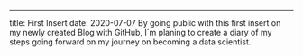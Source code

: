 ---
title: First Insert
date: 2020-07-07
By going public with this first insert on my newly created Blog with GitHub,
I´m planing to create a diary of my steps going forward on my journey on becoming a data scientist.
